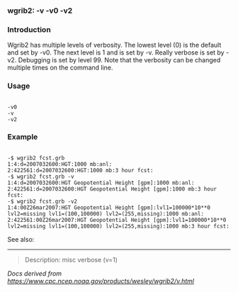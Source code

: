 
### wgrib2: -v -v0 -v2



### Introduction



Wgrib2 has multiple levels of verbosity. The lowest level (0) is
the default and set by
-v0. The next level is 1 and is set by
-v. Really verbose is set by
-v2. Debugging is set by level 99.
Note that the verbosity can be changed multiple times on
the command line.

### Usage




```

-v0
-v
-v2

```

### Example




```

-$ wgrib2 fcst.grb
1:4:d=2007032600:HGT:1000 mb:anl:
2:422561:d=2007032600:HGT:1000 mb:3 hour fcst:
-$ wgrib2 fcst.grb -v
1:4:d=2007032600:HGT Geopotential Height [gpm]:1000 mb:anl:
2:422561:d=2007032600:HGT Geopotential Height [gpm]:1000 mb:3 hour fcst:
-$ wgrib2 fcst.grb -v2
1:4:00Z26mar2007:HGT Geopotential Height [gpm]:lvl1=100000*10**0 lvl2=missing lvl1=(100,100000) lvl2=(255,missing):1000 mb:anl:
2:422561:00Z26mar2007:HGT Geopotential Height [gpm]:lvl1=100000*10**0 lvl2=missing lvl1=(100,100000) lvl2=(255,missing):1000 mb:3 hour fcst:

```



See also:








----

>Description: misc         verbose (v=1)

_Docs derived from <https://www.cpc.ncep.noaa.gov/products/wesley/wgrib2/v.html>_